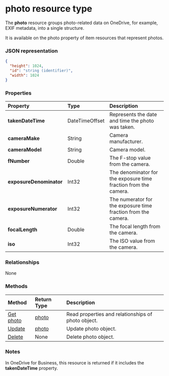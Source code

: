 # photo resource type

The **photo** resource groups photo-related data on OneDrive, for example, EXIF metadata, into a single structure.

It is available on the photo property of item resources that represent photos.

### JSON representation

<!-- {
  "blockType": "resource",
  "optionalProperties": [

  ],
  "@odata.type": "microsoft.graph.photo"
}-->

```json
{
  "height": 1024,
  "id": "string (identifier)",
  "width": 1024
}

```

### Properties
| Property                | Type                      | Description                                                     |
|:------------------------|:--------------------------|:----------------------------------------------------------------|
| **takenDateTime**       | DateTimeOffset            | Represents the date and time the photo was taken.               |
| **cameraMake**          | String                    | Camera manufacturer.                                            |
| **cameraModel**         | String                    | Camera model.                                                   |
| **fNumber**             | Double                    | The F-stop value from the camera.                               |
| **exposureDenominator** | Int32                     | The denominator for the exposure time fraction from the camera. |
| **exposureNumerator**   | Int32                     | The numerator for the exposure time fraction from the camera.   |
| **focalLength**         | Double                    | The focal length from the camera.                               |
| **iso**                 | Int32                     | The ISO value from the camera.                                  |

### Relationships
None

### Methods
| Method		   | Return Type	|Description|
|:---------------|:--------|:----------|
|[Get photo](../api/photo_get.md) | [photo](photo.md) |Read properties and relationships of photo object.|
|[Update](../api/photo_update.md) | [photo](photo.md)	|Update photo object. |
|[Delete](../api/photo_delete.md) | None |Delete photo object. |

### Notes
In OneDrive for Business, this resource is returned if it includes the **takenDateTime** property.

<!-- uuid: 8fcb5dbc-d5aa-4681-8e31-b001d5168d79
2015-10-25 14:57:30 UTC -->
<!-- {
  "type": "#page.annotation",
  "description": "photo resource",
  "keywords": "",
  "section": "documentation",
  "tocPath": ""
}-->